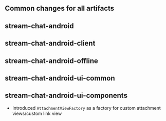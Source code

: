 ## Common changes for all artifacts

## stream-chat-android

## stream-chat-android-client

## stream-chat-android-offline

## stream-chat-android-ui-common

## stream-chat-android-ui-components
- Introduced `AttachmentViewFactory` as a factory for custom attachment views/custom link view
